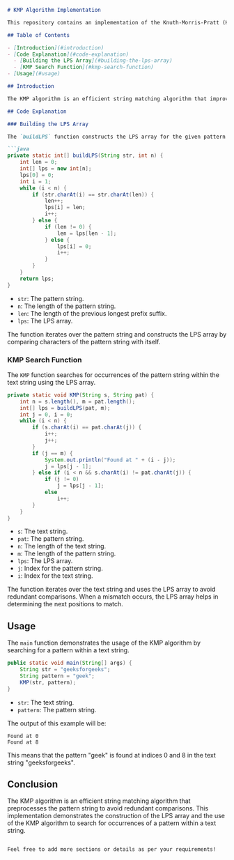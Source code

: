 
```markdown
# KMP Algorithm Implementation

This repository contains an implementation of the Knuth-Morris-Pratt (KMP) string matching algorithm in Java. The KMP algorithm is used to search for occurrences of a "pattern" string within a "text" string efficiently.

## Table of Contents

- [Introduction](#introduction)
- [Code Explanation](#code-explanation)
  - [Building the LPS Array](#building-the-lps-array)
  - [KMP Search Function](#kmp-search-function)
- [Usage](#usage)

## Introduction

The KMP algorithm is an efficient string matching algorithm that improves upon the brute-force approach by preprocessing the pattern string. It utilizes an auxiliary array called the LPS (Longest Prefix Suffix) array to avoid redundant comparisons.

## Code Explanation

### Building the LPS Array

The `buildLPS` function constructs the LPS array for the given pattern string. The LPS array helps in determining the next positions to match after a mismatch occurs.

```java
private static int[] buildLPS(String str, int n) {
    int len = 0;
    int[] lps = new int[n];
    lps[0] = 0;
    int i = 1;
    while (i < n) {
        if (str.charAt(i) == str.charAt(len)) {
            len++;
            lps[i] = len;
            i++;
        } else {
            if (len != 0) {
                len = lps[len - 1];
            } else {
                lps[i] = 0;
                i++;
            }
        }
    }
    return lps;
}
```

- `str`: The pattern string.
- `n`: The length of the pattern string.
- `len`: The length of the previous longest prefix suffix.
- `lps`: The LPS array.

The function iterates over the pattern string and constructs the LPS array by comparing characters of the pattern string with itself.

### KMP Search Function

The `KMP` function searches for occurrences of the pattern string within the text string using the LPS array.

```java
private static void KMP(String s, String pat) {
    int n = s.length(), m = pat.length();
    int[] lps = buildLPS(pat, m);
    int j = 0, i = 0;
    while (i < n) {
        if (s.charAt(i) == pat.charAt(j)) {
            i++;
            j++;
        }
        if (j == m) {
            System.out.println("Found at " + (i - j));
            j = lps[j - 1];
        } else if (i < n && s.charAt(i) != pat.charAt(j)) {
            if (j != 0)
                j = lps[j - 1];
            else
                i++;
        }
    }
}
```

- `s`: The text string.
- `pat`: The pattern string.
- `n`: The length of the text string.
- `m`: The length of the pattern string.
- `lps`: The LPS array.
- `j`: Index for the pattern string.
- `i`: Index for the text string.

The function iterates over the text string and uses the LPS array to avoid redundant comparisons. When a mismatch occurs, the LPS array helps in determining the next positions to match.

## Usage

The `main` function demonstrates the usage of the KMP algorithm by searching for a pattern within a text string.

```java
public static void main(String[] args) {
    String str = "geeksforgeeks";
    String pattern = "geek";
    KMP(str, pattern);
}
```

- `str`: The text string.
- `pattern`: The pattern string.

The output of this example will be:
```
Found at 0
Found at 8
```

This means that the pattern "geek" is found at indices 0 and 8 in the text string "geeksforgeeks".

## Conclusion

The KMP algorithm is an efficient string matching algorithm that preprocesses the pattern string to avoid redundant comparisons. This implementation demonstrates the construction of the LPS array and the use of the KMP algorithm to search for occurrences of a pattern within a text string.
```

Feel free to add more sections or details as per your requirements!
